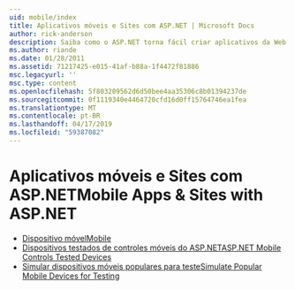 ```yaml
---
uid: mobile/index
title: Aplicativos móveis e Sites com ASP.NET | Microsoft Docs
author: rick-anderson
description: Saiba como o ASP.NET torna fácil criar aplicativos da Web móveis
ms.author: riande
ms.date: 01/28/2011
ms.assetid: 71217425-e015-41af-b88a-1f4472f81886
msc.legacyurl: ''
msc.type: content
ms.openlocfilehash: 5f803209562d6d50bee4aa35306c8b01394237de
ms.sourcegitcommit: 0f1119340e4464720cfd16d0ff15764746ea1fea
ms.translationtype: MT
ms.contentlocale: pt-BR
ms.lasthandoff: 04/17/2019
ms.locfileid: "59387082"
---
```

# <a name="mobile-apps--sites-with-aspnet"></a><span data-ttu-id="48a36-103">Aplicativos móveis e Sites com ASP.NET</span><span class="sxs-lookup"><span data-stu-id="48a36-103">Mobile Apps & Sites with ASP.NET</span></span>

- [<span data-ttu-id="48a36-104">Dispositivo móvel</span><span class="sxs-lookup"><span data-stu-id="48a36-104">Mobile</span></span>](overview.md)
- [<span data-ttu-id="48a36-105">Dispositivos testados de controles móveis do ASP.NET</span><span class="sxs-lookup"><span data-stu-id="48a36-105">ASP.NET Mobile Controls Tested Devices</span></span>](tested-devices.md)
- [<span data-ttu-id="48a36-106">Simular dispositivos móveis populares para teste</span><span class="sxs-lookup"><span data-stu-id="48a36-106">Simulate Popular Mobile Devices for Testing</span></span>](device-simulators.md)
